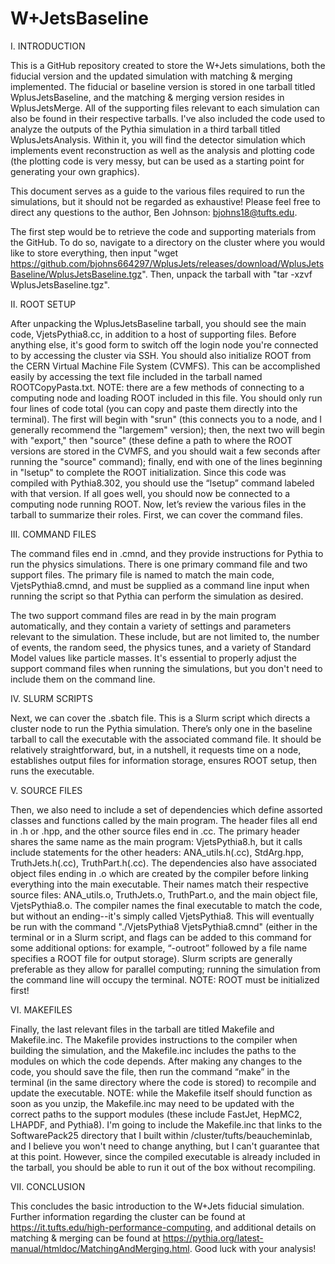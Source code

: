 # W+JetsBaseline

I. INTRODUCTION

This is a GitHub repository created to store the W+Jets simulations, both the fiducial version and the updated simulation with matching &amp; merging implemented.  The fiducial or baseline version is stored in one tarball titled WplusJetsBaseline, and the matching &amp; merging version resides in WplusJetsMerge.  All of the supporting files relevant to each simulation can also be found in their respective tarballs.  I've also included the code used to analyze the outputs of the Pythia simulation in a third tarball titled WplusJetsAnalysis.  Within it, you will find the detector simulation which implements event reconstruction as well as the analysis and plotting code (the plotting code is very messy, but can be used as a starting point for generating your own graphics).

This document serves as a guide to the various files required to run the simulations, but it should not be regarded as exhaustive!  Please feel free to direct any questions to the author, Ben Johnson: bjohns18@tufts.edu.

The first step would be to retrieve the code and supporting materials from the GitHub.  To do so, navigate to a directory on the cluster where you would like to store everything, then input "wget https://github.com/bjohns664297/WplusJets/releases/download/WplusJetsBaseline/WplusJetsBaseline.tgz".  Then, unpack the tarball with "tar -xzvf WplusJetsBaseline.tgz".  

II. ROOT SETUP

After unpacking the WplusJetsBaseline tarball, you should see the main code, VjetsPythia8.cc, in addition to a host of supporting files.  Before anything else, it's good form to switch off the login node you're connected to by accessing the cluster via SSH.  You should also initialize ROOT from the CERN Virtual Machine File System (CVMFS).  This can be accomplished easily by accessing the text file included in the tarball named ROOTCopyPasta.txt.  NOTE: there are a few methods of connecting to a computing node and loading ROOT included in this file.  You should only run four lines of code total (you can copy and paste them directly into the terminal).  The first will begin with "srun" (this connects you to a node, and I generally recommend the "largemem" version); then, the next two will begin with "export," then "source" (these define a path to where the ROOT versions are stored in the CVMFS, and you should wait a few seconds after running the "source" command); finally, end with one of the lines beginning in "lsetup" to complete the ROOT initialization.  Since this code was compiled with Pythia8.302, you should use the “lsetup” command labeled with that version.  If all goes well, you should now be connected to a computing node running ROOT.  Now, let’s review the various files in the tarball to summarize their roles.  First, we can cover the command files.

III. COMMAND FILES

The command files end in .cmnd, and they provide instructions for Pythia to run the physics simulations.  There is one primary command file and two support files.  The primary file is named to match the main code, VjetsPythia8.cmnd, and must be supplied as a command line input when running the script so that Pythia can perform the simulation as desired.

The two support command files are read in by the main program automatically, and they contain a variety of settings and parameters relevant to the simulation.  These include, but are not limited to, the number of events, the random seed, the physics tunes, and a variety of Standard Model values like particle masses.  It's essential to properly adjust the support command files when running the simulations, but you don't need to include them on the command line.

IV. SLURM SCRIPTS

Next, we can cover the .sbatch file.  This is a Slurm script which directs a cluster node to run the Pythia simulation.  There’s only one in the baseline tarball to call the executable with the associated command file.  It should be relatively straightforward, but, in a nutshell, it requests time on a node, establishes output files for information storage, ensures ROOT setup, then runs the executable.

V. SOURCE FILES

Then, we also need to include a set of dependencies which define assorted classes and functions called by the main program.  The header files all end in .h or .hpp, and the other source files end in .cc.  The primary header shares the same name as the main program: VjetsPythia8.h, but it calls include statements for the other headers: ANA_utils.h(.cc), StdArg.hpp, TruthJets.h(.cc), TruthPart.h(.cc).  The dependencies also have associated object files ending in .o which are created by the compiler before linking everything into the main executable.  Their names match their respective source files: ANA_utils.o, TruthJets.o, TruthPart.o, and the main object file, VjetsPythia8.o.  The compiler names the final executable to match the code, but without an ending--it's simply called VjetsPythia8. This will eventually be run with the command "./VjetsPythia8 VjetsPythia8.cmnd" (either in the terminal or in a Slurm script, and flags can be added to this command for some additional options: for example, “-outroot” followed by a file name specifies a ROOT file for output storage).  Slurm scripts are generally preferable as they allow for parallel computing; running the simulation from the command line will occupy the terminal.  NOTE: ROOT must be initialized first!

VI. MAKEFILES

Finally, the last relevant files in the tarball are titled Makefile and Makefile.inc.  The Makefile provides instructions to the compiler when building the simulation, and the Makefile.inc includes the paths to the modules on which the code depends.  After making any changes to the code, you should save the file, then run the command “make” in the terminal (in the same directory where the code is stored) to recompile and update the executable.  NOTE: while the Makefile itself should function as soon as you unzip, the Makefile.inc may need to be updated with the correct paths to the support modules (these include FastJet, HepMC2, LHAPDF, and Pythia8).  I'm going to include the Makefile.inc that links to the SoftwarePack25 directory that I built within /cluster/tufts/beaucheminlab, and I believe you won't need to change anything, but I can't guarantee that at this point.  However, since the compiled executable is already included in the tarball, you should be able to run it out of the box without recompiling.

VII. CONCLUSION

This concludes the basic introduction to the W+Jets fiducial simulation.  Further information regarding the cluster can be found at https://it.tufts.edu/high-performance-computing, and additional details on matching &amp; merging can be found at https://pythia.org/latest-manual/htmldoc/MatchingAndMerging.html.  Good luck with your analysis!
